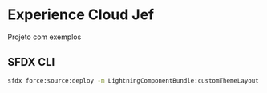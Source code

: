 # Experience Cloud Jef

Projeto com exemplos

## SFDX CLI

```sh
sfdx force:source:deploy -m LightningComponentBundle:customThemeLayout
```
